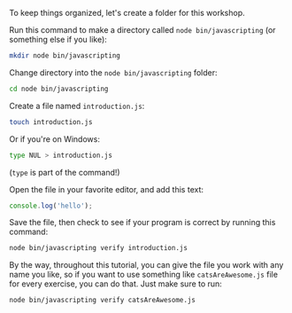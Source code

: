 To keep things organized, let's create a folder for this workshop. 

Run this command to make a directory called `node bin/javascripting` (or something else if you like):

```bash
mkdir node bin/javascripting
```

Change directory into the `node bin/javascripting` folder:

```bash
cd node bin/javascripting
```

Create a file named `introduction.js`:

```bash
touch introduction.js
```

Or if you're on Windows: 
```bash
type NUL > introduction.js
```
(`type` is part of the command!)

Open the file in your favorite editor, and add this text:

```js
console.log('hello');
```

Save the file, then check to see if your program is correct by running this command:

```bash
node bin/javascripting verify introduction.js
```

By the way, throughout this tutorial, you can give the file you work with any name you like, so if you want to use something like `catsAreAwesome.js` file for every exercise, you can do that. Just make sure to run:

```bash
node bin/javascripting verify catsAreAwesome.js
```

